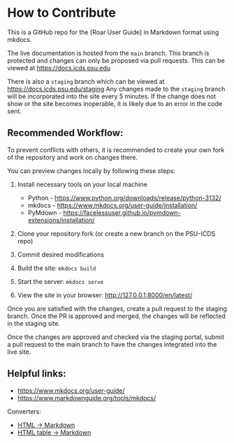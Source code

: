 # How to Contribute

This is a GitHub repo for the [Roar User Guide] in Markdown format using mkdocs.

The live documentation is hosted from the `main` branch. This branch is protected and 
changes can only be proposed via pull requests. This can be viewed at https://docs.icds.psu.edu

There is also a `staging` branch which can be viewed at https://docs.icds.psu.edu/staging
Any changes made to the `staging` branch will be incorporated into the site every 5 minutes. If the change does not show or the site becomes inoperable, it is likely due to an error in the code sent.


## Recommended Workflow:

To prevent conflicts with others, it is recommended to create your own fork of the repository and 
work on changes there. 

You can preview changes locally by following these steps:

1. Install necessary tools on your local machine
	- Python - https://www.python.org/downloads/release/python-3132/ 
	- mkdocs - https://www.mkdocs.org/user-guide/installation/
	- PyMdown - https://facelessuser.github.io/pymdown-extensions/installation/

1. Clone your repository fork (or create a new branch on the PSU-ICDS repo)
1. Commit desired modifications
1. Build the site: `mkdocs build`
1. Start the server: `mkdocs serve`
1. View the site in your browser: http://127.0.0.1:8000/en/latest/

Once you are satisfied with the changes, create a pull request to the staging branch. Once the PR is approved and merged, 
the changes will be reflected in the staging site.

Once the changes are approved and checked via the staging portal, submit a pull request to the main branch to have the changes integrated into the live site.

## Helpful links:

- https://www.mkdocs.org/user-guide/
- https://www.markdownguide.org/tools/mkdocs/

Converters:
- [HTML -> Markdown](https://www.browserling.com/tools/html-to-markdown)
- [HTML table -> Markdown](https://jmalarcon.github.io/markdowntables/)

[//]:<> (Admonition options: https://squidfunk.github.io/mkdocs-material/reference/admonitions/)

